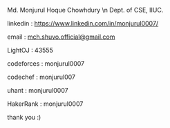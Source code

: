 Md. Monjurul Hoque Chowhdury \n
Dept. of CSE, IIUC.

linkedin : https://www.linkedin.com/in/monjurul0007/

email : mch.shuvo.official@gmail.com


LightOJ : 43555

codeforces : monjurul0007

codechef : monjurul007

uhant : monjurul0007

HakerRank : monjurul0007

thank you :)
